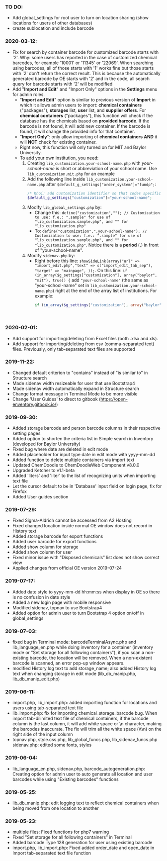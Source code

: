 ### TO DO:
- Add global_settings for root user to turn on location sharing (show locations for users of other databases)
- create sublocation and include barcode


### 2020-03-12:

- Fix for search by container barcode for customized barcode starts with '2'. Why: some users has reported in the case of customized chemical barcodes, for example '10001' or '11345' or '22069'. When searching using barcodes, all of those starts with '1' works fine but those starts with '2' don't return the correct result. This is because the automatically generated barcode by OE starts with '2' and in the code, all search query for barcode starts with '2' will be modified
- Add "**Import and Edit**" and "Import Only" options in the **Settings** menu for admin roles.
  - "**Import and Edit**" option is similar to previous version of **Import** in which it allows admin users to import: **chemical containers** ("packages"), **storages** list, **user** list, and **supplier offers**. For **chemical containers** ("packages"), this function will check if the database has the chemicals based on **provided barcode**. If the barcode is not found, it will add new container. If the barcode is found, it will change the provided info for that container.
  - "**Import Only**": only allow importing of **chemical containers** **AND** it will **NOT** check for existing container.
  - Right now, this function will only turned on for MIT and Baylor University.
  - To add your own institution, you need:
    1. Creating `lib_customization.your-school-name.php` with *your-school-name* is short or abbreviation of your school name. Use `lib_customization.mit.php` for an example
    2. Add the following line inside `lib_customization.your-school-name.php` after `$default_g_settings["order_system"]="fundp";`:
        ```php
        /* Khoi: add customization identifier so that codes specific for your-school-name will be execute. Only change if you know what you are doing */
        $default_g_settings["customization"]="your-school-name";
        ```
    3. Modify `lib_global_settings.php` by:
       - Change this: `define("customization",""); // Customization to use: f.e.: ".sample" for use of "lib_customization.sample.php", and "" for "lib_customization.php"`
       - To: `define("customization",".your-school-name"); // Customization to use: f.e.: ".sample" for use of "lib_customization.sample.php", and "" for "lib_customization.php"`. Notice there is a **period** (**.**) in front of "your-school-name".
    4. Modify `sidenav.php` by:
       - Right before this line: `showSideLink(array("url" => "import_edit.php","text" => s("import_edit_tab_sep"), "target" => "mainpage", ));`. On this line: `if (in_array($g_settings["customization"], array("baylor", "mit"), true)) {` add `"your-school-name"` (the same as "your-school-name" set in `lib_customization.your-school-name.php`) right at the end of the array list of institutions. For example:
            ```php
            if (in_array($g_settings["customization"], array("baylor", "mit", "your-school-name", ), true)) {
            ```
<br/>


### 2020-02-01:

- Add support for importing/deleting from Excel files (both .xlsx and xls).
- Add support for importing/deleting from csv (comma-separated text) files. Previously, only tab-separated text files are supported

### 2019-11-22:

- Changed default criterion to "contains" instead of "is similar to" in 
  Structure search
- Made sidenav width resizeable for user that use Bootstrap4
- Made sidenav width automatically expand in Structure search
- Change format message in Terminal Mode to be more visible
- Change 'User Guides' to direct to gitbook (https://open-enventory.gitbook.io/)


### 2019-09-30:
- Added storage barcode and person barcode columns in their respective setting pages
- Added option to shorten the criteria list in Simple search in Inventory 
    (developed for Baylor University)
- Fixed bug where date are deleted in edit mode
- Added placeholder for input type date in edit mode with yyyy-mm-dd
- Added function to delete multiple containers via import text
- Updated ChemDoodle to ChemDoodleWeb Component v8.0.0
- Upgraded Ketcher to v1.1-beta
- Added 'liters' and 'liter' to the list of recognizing units when importing text file
- Let the cursor default to be in 'Database' input field on login page,
    fix for Firefox
- Added User guides section


### 2019-07-29:
- Fixed Sigma-Aldrich cannot be accessed from A2 Hosting
- Fixed changed location inside normal OE window does not record in History text
- Added storage barcode for export functions
- Added user barcode for export functions
- Added show column for storage
- Added show column for user
- Fixed minor issue with "Disposed chemicals" list does not show correct view
- Applied changes from official OE version 2019-07-24

### 2019-07-17:
- Added date style to yyyy-mm-dd hh:mm:ss when display in OE so there is no confusion in date style
- Added a new login page with mobile responsive
- Modified sidenav, topnav to use Bootstrap4
- Added option for admin user to turn Bootstrap 4 option on/off in global_settings

### 2019-07-03:
- fixed bug in Terminal mode: barcodeTerminalAsync.php and lib_language_en.php
        while doing inventory for a container (inventory mode or "Set storage 
        for all following containers"), if you scan a non-existing barcode, 
        the location will be removed. When a non-existent barcode is scanned,
        an error pop-up window appears.
- modified History log text to add storage_name; also added History log text
        when changing storage in edit mode (lib_db_manip.php, lib_db_manip_edit.php)

### 2019-06-11:
- import.php, lib_import.php: added importing function for locations and
        users using tab-separated text file
- lib_import.php: fix for importing chemical_storage_barcode bug. 
        When import tab-dilimited text file of chemical containers, if the
        barcode column is the last column, it will add white space or \n
        character, making the barcodes inaccurate. The fix will trim all the
        white space (\t\n) on the right side of the input column
- topnav.php, style.css.php, lib_global_funcs.php, lib_sidenav_funcs.php
        sidenav.php: edited some fonts, styles

### 2019-06-04:
- lib_language_en.php, sidenav.php, barcode_autogeneration.php: 
        Creating option for admin user to auto generate all location and 
        user barcodes while using "Existing barcodes" functions

### 2019-05-25:
- lib_db_manip.php: edit logging text to reflect chemical containers when 
    being moved from one location to another

### 2019-05-23:
- multiple files: Fixed functions for php7 warning
- Fixed "Set storage for all following containers" in Terminal
- Added barcode Type 128 generation for user using existing barcode
- import.php, lib_import.php: Fixed added order_date and open_date in 
        Import tab-separated text file function

